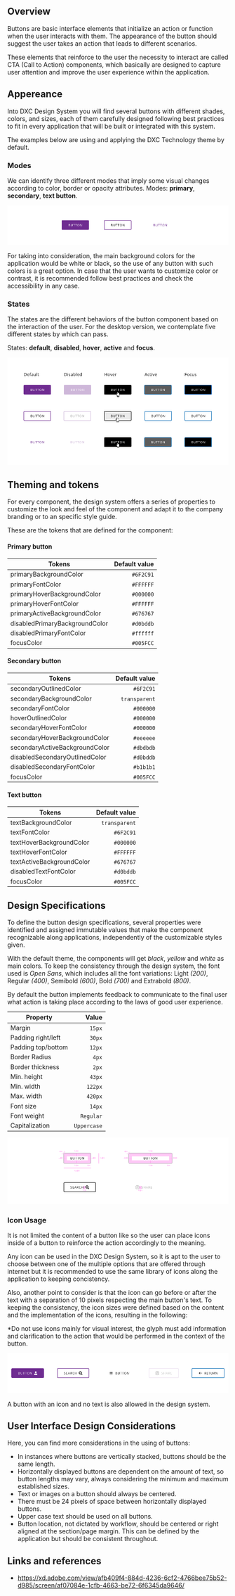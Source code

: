 ## Overview

Buttons are basic interface elements that initialize an action or function when the user interacts with them. The appearance of the button should suggest the user takes an action that leads to different scenarios.

These elements that reinforce to the user the necessity to interact are called CTA (Call to Action) components, which basically are designed to capture user attention and improve the user experience within the application.

## Appereance

Into DXC Design System you will find several buttons with different shades, colors, and sizes, each of them carefully designed following best practices to fit in every application that will be built or integrated with this system.

The examples below are using and applying the DXC Technology theme by default.

### Modes

We can identify three different modes that imply some visual changes according to color, border or opacity attributes.
Modes: __primary__, __secondary__, __text button__.

![Button modes example](images/button_modes.png)

For taking into consideration, the main background colors for the application would be white or black, so the use of any button with such colors is a great option. In case that the user wants to customize color or contrast, it is recommended follow best practices and check the accessibility in any case.

### States

The states are the different behaviors of the button component based on the interaction of the user.
For the desktop version, we contemplate five different states by which can pass.

States: __default__, __disabled__, __hover__, __active__ and __focus__.  

![Button state example](images/button_states.png)

## Theming and tokens

For every component, the design system offers a series of properties to customize the look and feel of the component and adapt it to the company branding or to an specific style guide.

These are the tokens that are defined for the component:

#### Primary button

| Tokens        |  Default value |
| ------------- | -------------:| 
| primaryBackgroundColor      |  `#6F2C91`|
| primaryFontColor      |  `#FFFFFF`  |
| primaryHoverBackgroundColor |  `#000000`  |
| primaryHoverFontColor |  `#FFFFFF`  |
 |primaryActiveBackgroundColor | `#676767`   |
| disabledPrimaryBackgroundColor |  `#d0bddb`  |
| disabledPrimaryFontColor |  `#ffffff`  |
| focusColor |  `#005FCC`  |

#### Secondary button

| Tokens        |  Default value |
| ------------- | -------------:|
| secondaryOutlinedColor      |  `#6F2C91`  |
| secondaryBackgroundColor      |  `transparent`  |
| secondaryFontColor |  `#000000`  |
| hoverOutlinedColor |  `#000000`  |
| secondaryHoverFontColor |  `#000000`  |
| secondaryHoverBackgroundColor |  `#eeeeee`  |
| secondaryActiveBackgroundColor |  `#dbdbdb`  |
| disabledSecondaryOutlinedColor |  `#d0bddb`  |
| disabledSecondaryFontColor |  `#b1b1b1`  |
| focusColor |  `#005FCC`  |

#### Text button

| Tokens        |  Default value |
| ------------- | -------------:|
| textBackgroundColor      |  `transparent`  |
| textFontColor |  `#6F2C91`  |
| textHoverBackgroundColor |  `#000000`  |
| textHoverFontColor |  `#FFFFFF`  |
| textActiveBackgroundColor      |  `#676767`  |
| disabledTextFontColor |  `#d0bddb`  |
| focusColor |  `#005FCC`  |

## Design Specifications

To define the button design specifications, several properties were identified and assigned immutable values ​​that make the component recognizable along applications, independently of the customizable styles given.

With the default theme, the components will get *black*, *yellow* and *white* as main colors.
To keep the consistency through the design system, the font used is *Open Sans*, which includes all the font variations: Light *(200)*, Regular *(400)*, Semibold *(600)*, Bold *(700)* and Extrabold *(800)*.

By default the button implements feedback to communicate to the final user what action is taking place according to the laws of good user experience.

| Property           | Value|
|--------------------|------:|
| Margin            | `15px` |
| Padding right/left | `30px` |
| Padding top/bottom | `12px` |
| Border Radius | `4px` |
| Border thickness| `2px` |
| Min. height| `43px` |
| Min. width| `122px` |
| Max. width| `420px` |
| Font size| `14px` |
| Font weight| `Regular` |
| Capitalization | `Uppercase` |

![Button specification](images/button_specs.png)

### Icon Usage

It is not limited the content of a button like so the user can place icons inside of a button to reinforce the action accordingly to the meaning.

Any icon can be used in the DXC Design System, so it is apt to the user to choose between one of the multiple options that are offered through internet but it is recommended to use the same library of icons along the application to keeping concistency.

Also, another point to consider is that the icon can go before or after the text with a separation of 10 pixels respecting the main button's text. To keeping the consistency, the icon sizes were defined based on the content and the implementation of the icons, resulting in the following:

*Do not use icons mainly for visual interest, the glyph must add information and clarification to the action that would be performed in the context of the button.

![Button with icon examples](images/button_icon.png)

A button with an icon and no text is also allowed in the design system.


## User Interface Design Considerations

Here, you can find more considerations in the using of buttons:

- In instances where buttons are vertically stacked, buttons should be the same length.
- Horizontally displayed buttons are dependent on the amount of text, so button lengths may vary, always considering the minimum and maximum established sizes.
- Text or images on a button should always be centered.
- There must be 24 pixels of space between horizontally displayed buttons.
- Upper case text should be used on all buttons.
- Button location, not dictated by workflow, should be centered or right aligned at the section/page margin. This can be defined by the application but should be consistent throughout.

## Links and references

- https://xd.adobe.com/view/afb409f4-884d-4236-6cf2-4766bee75b52-d985/screen/af07084e-1cfb-4663-be72-6f6345da9646/
